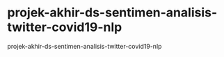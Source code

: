 # projek-akhir-ds-sentimen-analisis-twitter-covid19-nlp
projek-akhir-ds-sentimen-analisis-twitter-covid19-nlp
